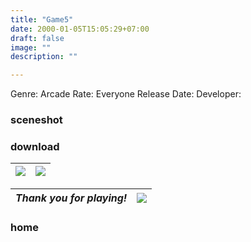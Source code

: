 ```yaml
---
title: "Game5"
date: 2000-01-05T15:05:29+07:00
draft: false
image: ""
description: ""

---
```


Genre: Arcade
Rate: Everyone 
Release Date: 
Developer: 



### sceneshot

### download

|[![](/img/icon_appstore.png)](https://www.google.com/)|[![](/img/icon_googleplay.png)](https://www.google.com/)|
| -------------------|----------|

| *Thank you for playing!* | ![](/img/bird.gif) |
| -------------------------|--------------------|

### home